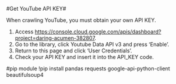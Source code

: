 #Get YouTube API KEY#

When crawling YouTube, you must obtain your own API KEY.

1. Access https://console.cloud.google.com/apis/dashboard?project=daring-acumen-382807.
2. Go to the library, click Youtube Data API v3 and press ‘Enable’.
3. Return to this page and click ‘User Credentials’.
4. Check your API KEY and insert it into the API_KEY code.


#pip module
!pip install pandas requests google-api-python-client beautifulsoup4
